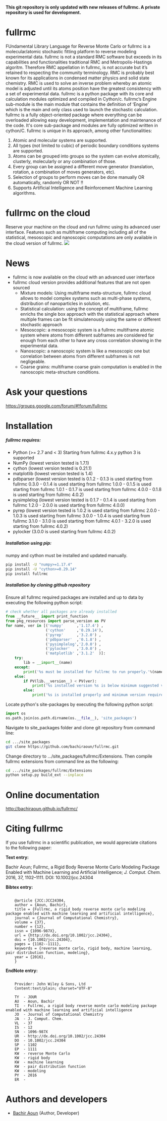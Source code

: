 **This git repository is only updated with new releases of fullrmc. A private repository is used for development.**

fullrmc
=======
FUndamental Library Language for Reverse Monte Carlo or fullrmc is a molecular/atomic stochastic fitting platform to reverse modeling experimental data. fullrmc is not a standard RMC software but exceeds in its capabilities and functionalities traditional RMC and Metropolis-Hastings algoritm. Therefore RMC appellation in fullrmc, is not accurate but it’s retained to respecting the community terminology. RMC is probably best known for its applications in condensed matter physics and solid state chemistry. RMC is used to solve an inverse problem whereby an atomic model is adjusted until its atoms position have the greatest consistency with a set of experimental data. fullrmc is a python package with its core and calculation modules optimized and compiled in Cython/c. fullrmc’s Engine sub-module is the main module that contains the definition of ‘Engine’ which is the main and only class used to launch the stochastic calculation. fullrmc is a fully object-oriented package where everything can be overloaded allowing easy development, implementation and maintenance of the code. It's core sub-package and modules are fully optimized written in cython/C. fullrmc is unique in its approach, among other functionalities:

1. Atomic and molecular systems are supported.
2. All types (not limited to cubic) of periodic boundary conditions systems are supported.
3. Atoms can be grouped into groups so the system can evolve atomically, clusterly, molecularly or any combination of those.
4. Every group can be assigned a different move generator (translation, rotation, a combination of moves generators, etc).
5. Selection of groups to perform moves can be done manually OR automatically, randomly OR NOT !!
6. Supports Artificial Intelligence and Reinforcement Machine Learning algorithms.

fullrmc on the cloud
====================
Reserve your machine on the cloud and run fullrmc using its advanced user interface. Features such as multiframe computing including all of the statistical, mesoscopic and nanoscopic computations are only available in the cloud version of fullrmc.
![](images/webapp_viewer.png)

News
====
* fullrmc is now available on the cloud with an advanced user interface
* fullrmc cloud version provides additional features that are not open sourced
    * Mixture models: Using multiframe meta-structure, fullrmc cloud allows to model complex systems such as multi-phase systems, distribution of nanoparticles in solution, etc.
    * Statistical calculation: using the concept of multiframe, fullrmc enrichs the single box approach with the statistical approach where multiple frames can be fit simulatenously using the same or different stochastic approach
    * Mesoscopic: a mesoscopic system is a fullrmc multiframe atomic system where atoms from different subframes are considered far enough from each other to have any cross correlation showing in the experimental data.
    * Nanoscopic: a nanoscopic system is like a mesoscopic one but correlation between atoms from different subframes is not negligeable.
    * Coarse grains: multiframe coarse grain computation is enabled in the nanoscopic meta-structure conditions.


Ask your questions
==================
https://groups.google.com/forum/#!forum/fullrmc


Installation
============
##### fullrmc requires:
* Python (>= 2.7 and < 3) Starting from fullrmc 4.x.y python 3 is supported
* NumPy (lowest version tested is 1.7.1)
* cython (lowest version tested is 0.21.1)
* matplotlib (lowest version tested is 1.4)
* pdbparser (lowest version tested is 0.1.2 - 0.1.3 is used starting from fullrmc 0.3.0 -
  0.1.4 is used starting from fullrmc 1.0.0 - 0.1.5 is used starting from fullrmc 1.0.1 -
  0.1.7 is used starting from fullrmc 4.0.0 - 0.1.8 is used starting from fullrmc
  4.0.2)
* pysimplelog (lowest version tested is 0.1.7 -  0.1.4 is used starting from fullrmc 1.2.0 - 2.0.0 is used starting from fullrmc 4.0.0)
* pyrep (lowest version tested is 1.0.2 is used starting from fullrmc 2.0.0 - 1.0.3 is
  used starting from fullrmc 3.0.0 - 1.0.4 is used starting from fullrmc 3.1.0 - 3.1.0
  is used starting from fullrmc 4.0.1 - 3.2.0 is used starting from fullrmc
  4.0.2)
* pylocker (3.0.0 is used starting from fullrmc 4.0.2)

##### Installation using pip:
numpy and cython must be installed and updated manually.

```bash
pip install -U "numpy>=1.17.4"
pip install -U "cython>=0.29.14"
pip install fullrmc
```


##### Installation by cloning github repository
Ensure all fullrmc required packages are installed and up to data by executing the
following python script:
```python
# check whether all packages are already installed
from __future__ import print_function
from pkg_resources import parse_version as PV
for name, ver in [('numpy'      ,'1.17.4') ,
                  ('cython'     ,'0.29.14'),
                  ('pyrep'      ,'3.2.0') ,
                  ('pdbparser'  ,'0.1.8') ,
                  ('pysimplelog','2.0.0') ,
                  ('pylocker'   ,'3.0.0') ,
                  ('matplotlib' ,'3.1.2'  )]:
    try:
        lib = __import__(name)
    except:
        print('%s must be installed for fullrmc to run properly.'%(name))
    else:
        if PV(lib.__version__) < PV(ver):
            print('%s installed version %s is below minimum suggested version %s. Updating %s is highly) recommended.'%(name, lib.__version__, ver, name)
        else:
            print('%s is installed properly and minimum version requirement is met.'%(name))
```
Locate python's site-packages by executing the following python script:
```python
import os
os.path.join(os.path.dirname(os.__file__), 'site_packages')
```
Navigate to site_packages folder and clone git repository from command line:
```bash
cd .../site_packages
git clone https://github.com/bachiraoun/fullrmc.git  
```
Change directory to .../site_packages/fullrmc/Extensions. Then compile fullrmc extensions from command line as the following:
```bash
cd .../site_packages/fullrmc/Extensions
python setup.py build_ext --inplace
```

Online documentation
====================
http://bachiraoun.github.io/fullrmc/

Citing fullrmc
==============
If you use fullrmc in a scientific publication,
we would appreciate citations to the following paper:


**Text entry:**

Bachir Aoun; Fullrmc, a Rigid Body Reverse Monte Carlo Modeling Package Enabled with Machine Learning and Artificial Intelligence; *J. Comput. Chem.* 2016, 37, 1102–1111. DOI: 10.1002/jcc.24304

**Bibtex entry:**
```

    @article {JCC:JCC24304,
    author = {Aoun, Bachir},
    title = {Fullrmc, a rigid body reverse monte carlo modeling package enabled with machine learning and artificial intelligence},
    journal = {Journal of Computational Chemistry},
    volume = {37},
    number = {12},
    issn = {1096-987X},
    url = {http://dx.doi.org/10.1002/jcc.24304},
    doi = {10.1002/jcc.24304},
    pages = {1102--1111},
    keywords = {reverse monte carlo, rigid body, machine learning, pair distribution function, modeling},
    year = {2016},
    }
```

**EndNote entry:**
```

    Provider: John Wiley & Sons, Ltd
    Content:text/plain; charset="UTF-8"

    TY  - JOUR
    AU  - Aoun, Bachir
    TI  - Fullrmc, a rigid body reverse monte carlo modeling package enabled with machine learning and artificial intelligence
    JO  - Journal of Computational Chemistry
    JA  - J. Comput. Chem.
    VL  - 37
    IS  - 12
    SN  - 1096-987X
    UR  - http://dx.doi.org/10.1002/jcc.24304
    DO  - 10.1002/jcc.24304
    SP  - 1102
    EP  - 1111
    KW  - reverse Monte Carlo
    KW  - rigid body
    KW  - machine learning
    KW  - pair distribution function
    KW  - modeling
    PY  - 2016
    ER  -
```


Authors and developers
======================
* [Bachir Aoun](https://www.linkedin.com/in/bachiraoun) (Author, Developer)
